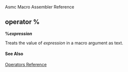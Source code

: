 Asmc Macro Assembler Reference

## operator %

**%_expression_**


Treats the value of _expression_ in a macro argument as text.

#### See Also

[Operators Reference](readme.md)